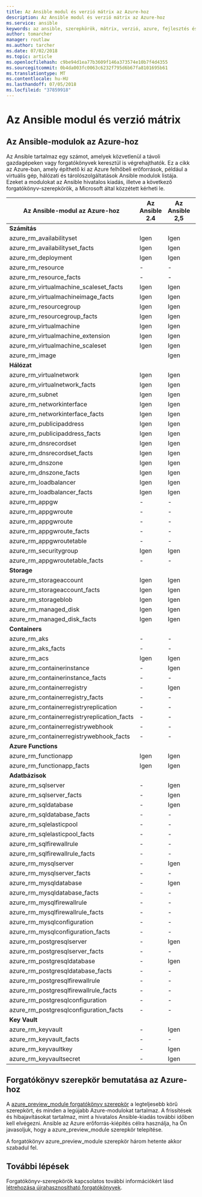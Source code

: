```yaml
---
title: Az Ansible modul és verzió mátrix az Azure-hoz
description: Az Ansible modul és verzió mátrix az Azure-hoz
ms.service: ansible
keywords: az ansible, szerepkörök, mátrix, verzió, azure, fejlesztés és üzemeltetés
author: tomarcher
manager: routlaw
ms.author: tarcher
ms.date: 07/02/2018
ms.topic: article
ms.openlocfilehash: c9be94d1ea77b3609f146a373574e10b7f4d4355
ms.sourcegitcommit: 0b4da003fc0063c6232f795d6b67fa8101695b61
ms.translationtype: MT
ms.contentlocale: hu-HU
ms.lasthandoff: 07/05/2018
ms.locfileid: "37859918"
---
```

# <a name="ansible-module-and-version-matrix"></a>Az Ansible modul és verzió mátrix

## <a name="ansible-modules-for-azure"></a>Az Ansible-modulok az Azure-hoz
Az Ansible tartalmaz egy számot, amelyek közvetlenül a távoli gazdagépeken vagy forgatókönyvek keresztül is végrehajthatók.
Ez a cikk az Azure-ban, amely építhető ki az Azure felhőbeli erőforrások, például a virtuális gép, hálózati és tárolószolgáltatások Ansible modulok listája. Ezeket a modulokat az Ansible hivatalos kiadás, illetve a következő forgatókönyv-szerepkörök, a Microsoft által közzétett kérheti le.

| Az Ansible-modul az Azure-hoz                   |  Az Ansible 2.4 |  Az Ansible 2,5 |  Az Ansible 2.6 |  Forgatókönyv szerepkör [azure_preview_module](#introduction-to-azurepreviewmodule) | 
|---------------------------------------------|--------------|--------------|-----------------------------|-------------------------------------| 
| **Számítás**                    |           |                          |                          |                                  | 
| azure_rm_availabilityset                    | Igen          | Igen                         | Igen          | Igen                                 | 
| azure_rm_availabilityset_facts              | Igen          | Igen                         | Igen          | Igen                                 | 
| azure_rm_deployment                         | Igen          | Igen                         | Igen          | Igen                                 | 
| azure_rm_resource                           | -            | -                           | Igen          | Igen                                 | 
| azure_rm_resource_facts                     | -            | -                           | Igen          | Igen                                 | 
| azure_rm_virtualmachine_scaleset_facts      | Igen          | Igen                         | Igen          | Igen                                 | 
| azure_rm_virtualmachineimage_facts          | Igen          | Igen                         | Igen          | Igen                                 | 
| azure_rm_resourcegroup                      | Igen          | Igen                         | Igen          | Igen                                 | 
| azure_rm_resourcegroup_facts                | Igen          | Igen                         | Igen          | Igen                                 | 
| azure_rm_virtualmachine                     | Igen          | Igen                         | Igen          | Igen                                 | 
| azure_rm_virtualmachine_extension           | Igen          | Igen                         | Igen          | Igen                                 | 
| azure_rm_virtualmachine_scaleset            | Igen          | Igen                         | Igen          | Igen                                 | 
| azure_rm_image                              |              | Igen                         | Igen          | Igen                                 | 
| **Hálózat**                    |           |                          |                          |                                  | 
| azure_rm_virtualnetwork                     | Igen          | Igen                         | Igen          | Igen                                 | 
| azure_rm_virtualnetwork_facts               | Igen          | Igen                         | Igen          | Igen                                 | 
| azure_rm_subnet                             | Igen          | Igen                         | Igen          | Igen                                 | 
| azure_rm_networkinterface                   | Igen          | Igen                         | Igen          | Igen                                 | 
| azure_rm_networkinterface_facts             | Igen          | Igen                         | Igen          | Igen                                 | 
| azure_rm_publicipaddress                    | Igen          | Igen                         | Igen          | Igen                                 | 
| azure_rm_publicipaddress_facts              | Igen          | Igen                         | Igen          | Igen                                 | 
| azure_rm_dnsrecordset                       | Igen          | Igen                         | Igen          | Igen                                 | 
| azure_rm_dnsrecordset_facts                 | Igen          | Igen                         | Igen          | Igen                                 | 
| azure_rm_dnszone                            | Igen          | Igen                         | Igen          | Igen                                 | 
| azure_rm_dnszone_facts                      | Igen          | Igen                         | Igen          | Igen                                 | 
| azure_rm_loadbalancer                       | Igen          | Igen                         | Igen          | Igen                                 | 
| azure_rm_loadbalancer_facts                 | Igen          | Igen                         | Igen          | Igen                                 | 
| azure_rm_appgw                              | -            | -                           | -            | Igen                                 | 
| azure_rm_appgwroute                         | -            | -                           | -            | Igen                                 | 
| azure_rm_appgwroute                         | -            | -                           | -            | Igen                                 |
| azure_rm_appgwroute_facts                   | -            | -                           | -            | Igen                                 |
| azure_rm_appgwroutetable                    | -            | -                           | -            | Igen                                 |
| azure_rm_securitygroup                      | Igen          | Igen                         | Igen          | Igen                                 | 
| azure_rm_appgwroutetable_facts              | -            | -                           | -            | Igen                                 | 
| **Storage**                    |           |                          |                          |                                  | 
| azure_rm_storageaccount                     | Igen          | Igen                         | Igen          | Igen                                 | 
| azure_rm_storageaccount_facts               | Igen          | Igen                         | Igen          | Igen                                 | 
| azure_rm_storageblob                        | Igen          | Igen                         | Igen          | Igen                                 | 
| azure_rm_managed_disk                       | Igen          | Igen                         | Igen          | Igen                                 | 
| azure_rm_managed_disk_facts                 | Igen          | Igen                         | Igen          | Igen                                 | 
| **Containers**                    |           |                          |                          |                                  | 
| azure_rm_aks                                | -            | -                           | Igen          | Igen                                 | 
| azure_rm_aks_facts                          | -            | -                           | Igen          | Igen                                 | 
| azure_rm_acs                                | Igen          | Igen                         | Igen          | Igen                                 | 
| azure_rm_containerinstance                  | -            | Igen                         | Igen          | Igen                                 | 
| azure_rm_containerinstance_facts            | -            | -                           | -            | Igen                                 | 
| azure_rm_containerregistry                  | -            | Igen                         | Igen          | Igen                                 | 
| azure_rm_containerregistry_facts            | -            | -                           | -            | Igen                                 | 
| azure_rm_containerregistryreplication       | -            | -                           | -            | Igen                                 | 
| azure_rm_containerregistryreplication_facts | -            | -                           | -            | Igen                                 | 
| azure_rm_containerregistrywebhook           | -            | -                           | -            | Igen                                 | 
| azure_rm_containerregistrywebhook_facts     | -            | -                           | -            | Igen                                 | 
| **Azure Functions**                    |           |                          |                          |                                  | 
| azure_rm_functionapp                        | Igen          | Igen                         | Igen          | Igen                                 | 
| azure_rm_functionapp_facts                  | Igen          | Igen                         | Igen          | Igen                                 | 
| **Adatbázisok**                    |           |                          |                          |                                  | 
| azure_rm_sqlserver                          | -            | Igen                         | Igen          | Igen                                 | 
| azure_rm_sqlserver_facts                    | -            | Igen                         | Igen          | Igen                                 | 
| azure_rm_sqldatabase                        | -            | Igen                         | Igen          | Igen                                 | 
| azure_rm_sqldatabase_facts                  | -            | -                           | -            | Igen                                 | 
| azure_rm_sqlelasticpool                     | -            | -                           | -            | Igen                                 | 
| azure_rm_sqlelasticpool_facts               | -            | -                           | -            | Igen                                 | 
| azure_rm_sqlfirewallrule                    | -            | -                           | -            | Igen                                 | 
| azure_rm_sqlfirewallrule_facts              | -            | -                           | -            | Igen                                 | 
| azure_rm_mysqlserver                        | -            | Igen                         | Igen          | Igen                                 | 
| azure_rm_mysqlserver_facts                  | -            | -                           | -            | Igen                                 | 
| azure_rm_mysqldatabase                      | -            | Igen                         | Igen          | Igen                                 | 
| azure_rm_mysqldatabase_facts                | -            | -                           | -            | Igen                                 | 
| azure_rm_mysqlfirewallrule                  | -            | -                           | -            | Igen                                 | 
| azure_rm_mysqlfirewallrule_facts            | -            | -                           | -            | Igen                                 | 
| azure_rm_mysqlconfiguration                 | -            | -                           | -            | Igen                                 | 
| azure_rm_mysqlconfiguration_facts           | -            | -                           | -            | Igen                                 | 
| azure_rm_postgresqlserver                   | -            | Igen                         | Igen          | Igen                                 | 
| azure_rm_postgresqlserver_facts             | -            | -                           | -            | Igen                                 | 
| azure_rm_postgresqldatabase                 | -            | Igen                         | Igen          | Igen                                 | 
| azure_rm_postgresqldatabase_facts           | -            | -                           | -            | Igen                                 | 
| azure_rm_postgresqlfirewallrule             | -            | -                           | -            | Igen                                 | 
| azure_rm_postgresqlfirewallrule_facts       | -            | -                           | -            | Igen                                 | 
| azure_rm_postgresqlconfiguration            | -            | -                           | -            | Igen                                 | 
| azure_rm_postgresqlconfiguration_facts      | -            | -                           | -            | Igen                                 | 
| **Key Vault**                    |           |                          |                          |                                  | 
| azure_rm_keyvault                           | -            | Igen                         | Igen          | Igen                                 |
| azure_rm_keyvault_facts                     | -            | -                           | -            | Igen                                 |
| azure_rm_keyvaultkey                        | -            | Igen                         | Igen          | Igen                                 |
| azure_rm_keyvaultsecret                     | -            | Igen                         | Igen          | Igen                                 |


## <a name="introduction-to-playbook-role-for-azure"></a>Forgatókönyv szerepkör bemutatása az Azure-hoz
A [azure_preview_module forgatókönyv szerepkör](https://galaxy.ansible.com/Azure/azure_preview_modules/) a legteljesebb körű szerepkört, és minden a legújabb Azure-modulokat tartalmaz. A frissítések és hibajavításokat tartalmaz, mint a hivatalos Ansible-kiadás további időben kell elvégezni. Ansible az Azure erőforrás-kiépítés célra használja, ha Ön javasoljuk, hogy a azure_preview_module szerepkör telepítése.

A forgatókönyv azure_preview_module szerepkör három hetente akkor szabadul fel.

## <a name="next-steps"></a>További lépések
Forgatókönyv-szerepkörök kapcsolatos további információkért lásd [létrehozása újrahasznosítható forgatókönyvek](http://docs.ansible.com/ansible/latest/playbooks_reuse.html). 
